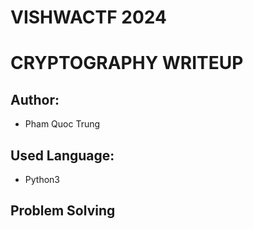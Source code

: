 # **VISHWACTF 2024**

# **CRYPTOGRAPHY WRITEUP**

## **Author:**

- Pham Quoc Trung

## **Used Language:**

- Python3

## **Problem Solving**
